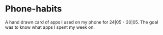 # Phone-habits
A hand drawn card of apps I used on my phone for 24|05 - 30|05. The goal was to know what apps I spent my week on.

